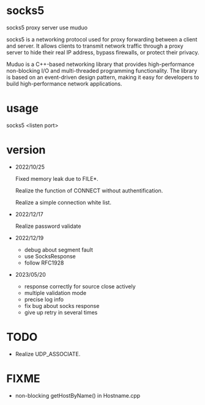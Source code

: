 # socks5
socks5 proxy server use muduo

socks5 is a networking protocol used for proxy forwarding between a client and server. It allows clients to transmit network traffic through a proxy server to hide their real IP address, bypass firewalls, or protect their privacy.

Muduo is a C++-based networking library that provides high-performance non-blocking I/O and multi-threaded programming functionality. The library is based on an event-driven design pattern, making it easy for developers to build high-performance network applications.

# usage
socks5 \<listen port\>

# version
- 2022/10/25

  Fixed memory leak due to FILE*.
  
  Realize the function of CONNECT without authentification.
  
  Realize a simple connection white list.
  
- 2022/12/17
  
  Realize password validate
  
- 2022/12/19

  - debug about segment fault
  - use SocksResponse
  - follow RFC1928
  
- 2023/05/20

  - response correctly for source close actively
  - multiple validation mode
  - precise log info
  - fix bug about socks response
  - give up retry in several times 
# TODO
- Realize UDP_ASSOCIATE.

# FIXME
- non-blocking getHostByName() in Hostname.cpp


